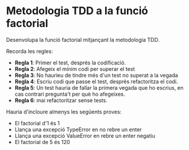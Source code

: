 # Metodologia TDD a la funció factorial
Desenvolupa la funció factorial mitjançant la metodologia TDD.

Recorda les regles:

- **Regla 1**: Primer el test, després la codificació.
- **Regla 2**: Afegeix el mínim codi per superar el test
- **Regla 3**: No hauríeu de tindre més d'un test no superat a la vegada
- **Regla 4**: Escriu codi que passe el test, després refactoritza el codi.
- **Regla 5**: Un test hauria de fallar la primera vegada que ho escrius, en cas contrari pregunta't per què ho afegeixes.
- **Regla 6**: mai refactoritzar sense tests.

Hauria d'incloure almenys les següents proves:

- El factorial d'1 és 1
- Llança una excepció TypeError en no rebre un enter
- Llança una excepció ValueError en rebre un enter negatiu
- El factorial de 5 és 120